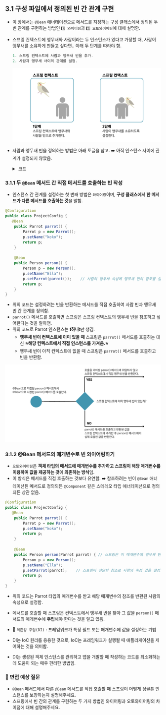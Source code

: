 ## 3.1 구성 파일에서 정의된 빈 간 관계 구현
- 이 장에서는 `@Bean` 애너테이션으로 메서드를 지정하는 구성 클래스에서 정의된 두 빈 관계를 구현하는 방법인 `1️⃣ 와이어링`과 `2️⃣ 오토와이어링`에 대해 설명함.
- 스프링 컨텍스트에 앵무새와 사람이라는 두 인스턴스가 있다고 가정할 때, 사람이 앵무새를 소유하게 만들고 싶다면.. 아래 두 단계를 따라야 함.
  ```java
  1. 스프링 컨텍스트에 사람과 앵무새 빈을 추가.
  2. 사람과 앵무새 사이의 관계를 설정.
  ```
  ![img.png](img/3_1.png)
- 사람과 앵무새 빈을 정의하는 방법은 아래 토글을 참고. ➡️ 아직 인스턴스 사이에 관계가 설정되지 않았음.
  <details><summary>&nbsp;코드</summary>
  <div markdown="1">
  
   ```java
   public class Parrot {
  
      private String name;
       
      @Override
      public String toString() {
           return "Parrot : " + name;
      }
  }
  ```
  ```java
   public class Person {
  
       private String name;
       private Parrot parrot;
   }
  ```
  ```java
  @Configuration
  public class ProjectConfig {
      @Bean
      public Parrot parrot() {
          Parrot p = new Parrot();
          p.setName("koko");
          return p;
      }
      
      @Bean
      public Person person() {
          Person p = new Person();
          p.setName("Ella");
          return p;
      }
  }
  ```
  </div>
  </details>

### 3.1.1 두 `@Bean` 메서드 간 직접 메서드를 호출하는 빈 작성
- 인스턴스 간 관계를 설정하는 첫 번째 방법은 `와이어링`이며, **구성 클래스에서 한 메서드가 다른 메서드를 호출하는 것**을 말함.
```java
@Configuration
public class ProjectConfig {
   @Bean
    public Parrot parrot() {
        Parrot p = new Parrot();
        p.setName("koko");
        return p;
    }
      
    @Bean
    public Person person() {
        Person p = new Person();
        p.setName("Ella");
        p.setParrot(parrot());    // 사람의 앵무새 속성에 앵무새 빈의 참조를 설정함.
        return p;
    }
}
```
- 위의 코드는 설정하려는 빈을 반환하는 메서드를 직접 호출하여 사람 빈과 앵무새 빈 간 관계를 정의함.
- `parrot()` 메서드를 호출하면 스프링은 스프링 컨텍스트의 앵무새 빈을 참조하고 싶어한다는 것을 알아챔.
- 위의 코드로 Parrot 인스턴스는 **❗️하나❗️**만 생김.
  - **앵무새 빈이 컨텍스트에 이미 있을 때** 스프링은 `parrot()` 메서드를 호출하는 대신 **⭐️해당 컨텍스트에서 직접 인스턴스를 가져옴.⭐️**
  - 앵무새 빈이 아직 컨텍스트에 없을 때 스프링은 `parrot()` 메서드를 호출하고 빈을 반환함.

![img.png](img/3_1_1.png)

### 3.1.2 @Bean 메서드의 매개변수로 빈 와이어링하기
- `오토와이어링`은 **객체 타입의 메서드에 매개변수를 추가하고 스프링이 해당 매개변수를 이용하여 값을 제공하는 것에 의존하는 방식**임.
- 이 방식은 메서드를 직접 호출하는 것보다 유연함. 
➡️ 참조하려는 빈이 `@Bean` 애너테이션된 메서드로 정의되든 `@Component` 같은 스테레오 타입 애너테이션으로 정의되든 상관 없음.
```java
@Configuration
public class ProjectConfig {
   @Bean
    public Parrot parrot() {
        Parrot p = new Parrot();
        p.setName("koko");
        return p;
    }
      
    @Bean
    public Person person(Parrot parrot) { // 스프링은 이 매개변수에 앵무새 빈을 주입함.
        Person p = new Person();
        p.setName("Ella");
        p.setParrot(parrot);    // 스프링이 전달한 참조로 사람의 속성 값을 설정함.
        return p;
    }
}
```
- 위의 코드는 Parrot 타입의 매개변수를 받고 해당 매개변수의 참조를 반환된 사람의 속성으로 설정함.
- 메서드를 호출할 때 스프링은 컨텍스트에서 앵무새 빈을 찾아 그 값을 `person()` 메서드의 매개변수에 **주입**해야 한다는 것을 알고 있음.


- 💠 `의존성 주입(DI)` : 프레임워크가 특정 필드 또는 매개변수에 값을 설정하는 기법
- DI는 IoC 원리를 응용한 것으로, IoC는 프레임워크가 실행될 때 애플리케이션을 제어하는 것을 의미함.
- DI는 생성된 객체 인스턴스를 관리하고 앱을 개발할 때 작성하는 코드를 최소화하는 데 도움이 되는 매우 편리한 방법임.

### 🙋 면접 예상 질문
- `@Bean` 메서드에서 다른 `@Bean` 메서드를 직접 호출할 때 스프링이 어떻게 싱글톤 인스턴스를 보장하는지 설명해주세요.
- 스프링에서 빈 간의 관계를 구현하는 두 가지 방법인 와이어링과 오토와이어링의 차이점에 대해 설명해주세요.